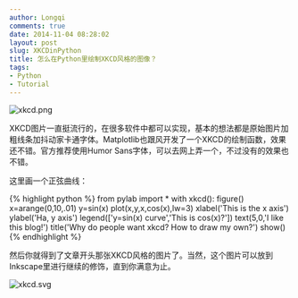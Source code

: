 ```yaml
---
author: Longqi
comments: true
date: 2014-11-04 08:28:02
layout: post
slug: XKCDinPython
title: 怎么在Python里绘制XKCD风格的图像？
tags:
- Python
- Tutorial
---
```

![xkcd.png](https://github.com/wanglongqi/WriteTeX/raw/master/images/xkcd.png)

XKCD图片一直挺流行的，在很多软件中都可以实现，基本的想法都是原始图片加粗线条加抖动家卡通字体。Matplotlib也跟风开发了一个XKCD的绘制函数，效果还不错。官方推荐使用Humor Sans字体，可以去网上弄一个，不过没有的效果也不错。

这里画一个正弦曲线：

{% highlight python %}
from pylab import *
with xkcd():
    figure()
    x=arange(0,10,.01)
    y=sin(x)
    plot(x,y,x,cos(x),lw=3)
    xlabel('This is the x axis')
    ylabel('Ha, y axis')
    legend(['y=sin(x) curve','This is cos(x)?'])
    text(5,0,'I like this blog!')
    title('Why do people want xkcd? How to draw my own?')
show()    
{% endhighlight %}

然后你就得到了文章开头那张XKCD风格的图片了。当然，这个图片可以放到Inkscape里进行继续的修饰，直到你满意为止。

![xkcd.svg](https://github.com/wanglongqi/WriteTeX/raw/master/images/xkcd.svg)

